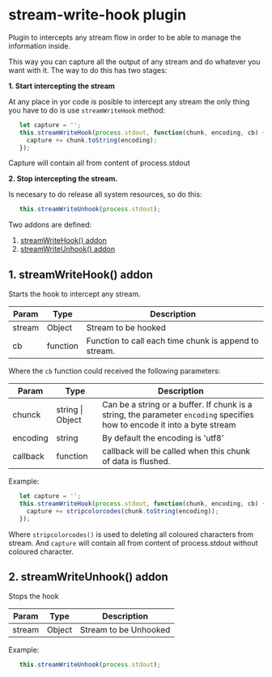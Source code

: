 # stream-write-hook plugin

Plugin to intercepts any stream flow in order to be able to manage the information inside.

This way you can capture all the output of any stream and do whatever you want with it. The way to do this has two stages:

**1. Start intercepting the stream**

At any place in yor code is posible to intercept any stream the only thing you have to do is use `streamWriteHook` method:

```javascript
   let capture = '';
   this.streamWriteHook(process.stdout, function(chunk, encoding, cb) {
     capture += chunk.toString(encoding);
   });
```
  
Capture will contain all from content of process.stdout

**2. Stop intercepting the stream.**

Is necesary to do release all system resources, so do this:

```javascript
   this.streamWriteUnhook(process.stdout);
```

Two addons are defined:

1. [streamWriteHook() addon](#streamWriteHook)
1. [streamWriteUnhook() addon](#streamWriteUnhook)

## <a name="streamWriteHook"></a>1. streamWriteHook() addon

Starts the hook to intercept any stream.

| Param | Type | Description |
| --- | --- | --- |
| stream | Object | Stream to be hooked |
| cb | function | Function to call each time chunk is append to stream. |

Where the `cb` function could received the following parameters:

| Param | Type | Description |
| --- | --- | --- |
| chunck | string \| Object | Can be a string or a buffer. If chunk is a string, the parameter `encoding` specifies how to encode it into a byte stream |
| encoding | string | By default the encoding is 'utf8' |
| callback | function | callback will be called when this chunk of data is flushed. |

Example:

```javascript
   let capture = '';
   this.streamWriteHook(process.stdout, function(chunk, encoding, cb) {
     capture += stripcolorcodes(chunk.toString(encoding));
   });
```

Where `stripcolorcodes()` is used to deleting all coloured characters from stream. And `capture` will contain all from content of process.stdout without coloured character. 

## <a name="streamWriteUnhook"></a>2. streamWriteUnhook() addon

Stops the hook

| Param | Type | Description |
| --- | --- | --- |
| stream | Object | Stream to be Unhooked |

Example:

```javascript
   this.streamWriteUnhook(process.stdout);
```
